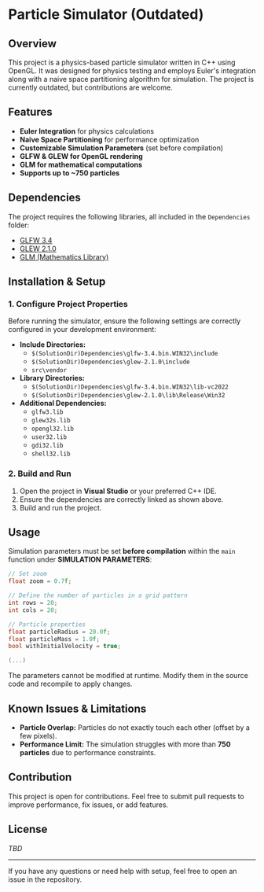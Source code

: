 # Particle Simulator (Outdated)

## Overview
This project is a physics-based particle simulator written in C++ using OpenGL. It was designed for physics testing and employs Euler's integration along with a naive space partitioning algorithm for simulation. The project is currently outdated, but contributions are welcome.

## Features
- **Euler Integration** for physics calculations
- **Naive Space Partitioning** for performance optimization
- **Customizable Simulation Parameters** (set before compilation)
- **GLFW & GLEW for OpenGL rendering**
- **GLM for mathematical computations**
- **Supports up to ~750 particles** 

## Dependencies
The project requires the following libraries, all included in the `Dependencies` folder:
- [GLFW 3.4](https://www.glfw.org/)
- [GLEW 2.1.0](http://glew.sourceforge.net/)
- [GLM (Mathematics Library)](https://glm.g-truc.net/0.9.9/index.html)

## Installation & Setup
### 1. Configure Project Properties
Before running the simulator, ensure the following settings are correctly configured in your development environment:
- **Include Directories:**
  - `$(SolutionDir)Dependencies\glfw-3.4.bin.WIN32\include`
  - `$(SolutionDir)Dependencies\glew-2.1.0\include`
  - `src\vendor`
- **Library Directories:**
  - `$(SolutionDir)Dependencies\glfw-3.4.bin.WIN32\lib-vc2022`
  - `$(SolutionDir)Dependencies\glew-2.1.0\lib\Release\Win32`
- **Additional Dependencies:** 
  - `glfw3.lib`
  - `glew32s.lib`
  - `opengl32.lib`
  - `user32.lib`
  - `gdi32.lib`
  - `shell32.lib`

### 2. Build and Run
1. Open the project in **Visual Studio** or your preferred C++ IDE.
2. Ensure the dependencies are correctly linked as shown above.
3. Build and run the project.

## Usage
Simulation parameters must be set **before compilation** within the `main` function under **SIMULATION PARAMETERS**:
```cpp
// Set zoom
float zoom = 0.7f;

// Define the number of particles in a grid pattern
int rows = 20;
int cols = 20;

// Particle properties
float particleRadius = 20.0f;
float particleMass = 1.0f;
bool withInitialVelocity = true;

(...)
```
The parameters cannot be modified at runtime. Modify them in the source code and recompile to apply changes.

## Known Issues & Limitations
- **Particle Overlap:** Particles do not exactly touch each other (offset by a few pixels).
- **Performance Limit:** The simulation struggles with more than **750 particles** due to performance constraints.

## Contribution
This project is open for contributions. Feel free to submit pull requests to improve performance, fix issues, or add features.

## License
*TBD*

---

If you have any questions or need help with setup, feel free to open an issue in the repository.

